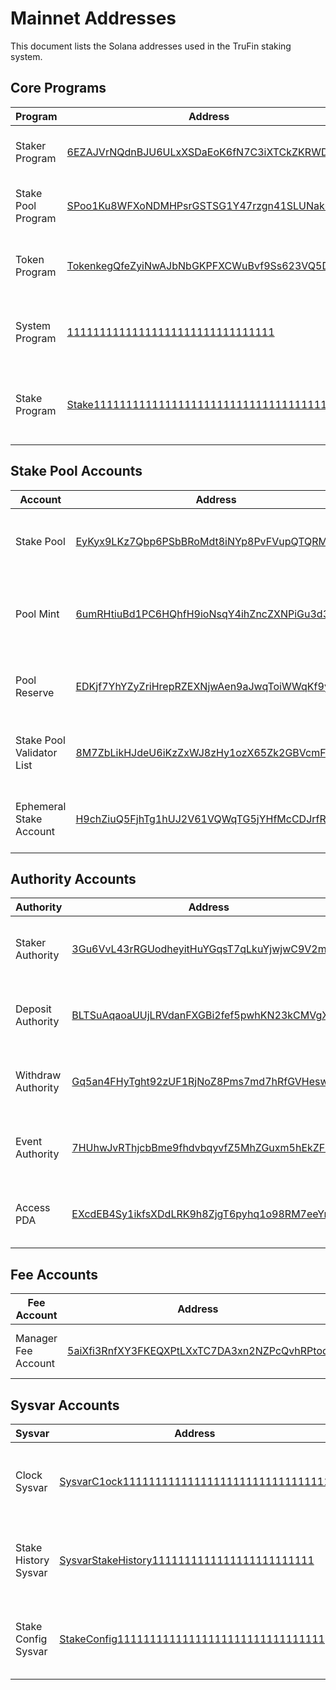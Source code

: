 # Mainnet Addresses

This document lists the Solana addresses used in the TruFin staking system.

## Core Programs

| Program            | Address                                                                                                                 | Description                                        |
| ------------------ | ----------------------------------------------------------------------------------------------------------------------- | -------------------------------------------------- |
| Staker Program     | [6EZAJVrNQdnBJU6ULxXSDaEoK6fN7C3iXTCkZKRWDdGM](https://solscan.io/account/6EZAJVrNQdnBJU6ULxXSDaEoK6fN7C3iXTCkZKRWDdGM) | TruFin's custom staking program                    |
| Stake Pool Program | [SPoo1Ku8WFXoNDMHPsrGSTSG1Y47rzgn41SLUNakuHy](https://solscan.io/account/SPoo1Ku8WFXoNDMHPsrGSTSG1Y47rzgn41SLUNakuHy)   | Solana's native stake pool program                 |
| Token Program      | [TokenkegQfeZyiNwAJbNbGKPFXCWuBvf9Ss623VQ5DA](https://solscan.io/account/TokenkegQfeZyiNwAJbNbGKPFXCWuBvf9Ss623VQ5DA)   | Solana's SPL Token program for token management    |
| System Program     | [11111111111111111111111111111111](https://solscan.io/account/11111111111111111111111111111111)                         | Solana's System program for creating accounts      |
| Stake Program      | [Stake11111111111111111111111111111111111111](https://solscan.io/account/Stake11111111111111111111111111111111111111)   | Solana's Stake program for managing stake accounts |

## Stake Pool Accounts

| Account                   | Address                                                                                                                 | Description                                             |
| ------------------------- | ----------------------------------------------------------------------------------------------------------------------- | ------------------------------------------------------- |
| Stake Pool                | [EyKyx9LKz7Qbp6PSbBRoMdt8iNYp8PvFVupQTQRMY9AM](https://solscan.io/account/EyKyx9LKz7Qbp6PSbBRoMdt8iNYp8PvFVupQTQRMY9AM) | Main stake pool account that stores pool configuration  |
| Pool Mint                 | [6umRHtiuBd1PC6HQhfH9ioNsqY4ihZncZXNPiGu3d3rN](https://solscan.io/account/6umRHtiuBd1PC6HQhfH9ioNsqY4ihZncZXNPiGu3d3rN) | Token mint for pool tokens representing stake ownership |
| Pool Reserve              | [EDKjf7YhYZyZriHrepRZEXNjwAen9aJwqToiWWqKf9yU](https://solscan.io/account/EDKjf7YhYZyZriHrepRZEXNjwAen9aJwqToiWWqKf9yU) | Reserve account holding SOL before it's delegated       |
| Stake Pool Validator List | [8M7ZbLikHJdeU6iKzZxWJ8zHy1ozX65Zk2GBVcmFVnXe](https://solscan.io/account/8M7ZbLikHJdeU6iKzZxWJ8zHy1ozX65Zk2GBVcmFVnXe) | List of validators managed by the stake pool            |
| Ephemeral Stake Account   | [H9chZiuQ5FjhTg1hUJ2V61VQWqTG5jYHfMcCDJrfRurK](https://solscan.io/account/H9chZiuQ5FjhTg1hUJ2V61VQWqTG5jYHfMcCDJrfRurK) | PDA that holds the ephemeral stake account              |

## Authority Accounts

| Authority          | Address                                                                                                                 | Description                                           |
| ------------------ | ----------------------------------------------------------------------------------------------------------------------- | ----------------------------------------------------- |
| Staker Authority   | [3Gu6VvL43rRGUodheyitHuYGqsT7qLkuYjwjwC9V2mTU](https://solscan.io/account/3Gu6VvL43rRGUodheyitHuYGqsT7qLkuYjwjwC9V2mTU) | PDA with authority to manage the staker program       |
| Deposit Authority  | [BLTSuAqaoaUUjLRVdanFXGBi2fef5pwhKN23kCMVgX2T](https://solscan.io/account/BLTSuAqaoaUUjLRVdanFXGBi2fef5pwhKN23kCMVgX2T) | PDA with authority to process deposit transactions    |
| Withdraw Authority | [Gq5an4FHyTght92zUF1RjNoZ8Pms7md7hRfGVHeswZku](https://solscan.io/account/Gq5an4FHyTght92zUF1RjNoZ8Pms7md7hRfGVHeswZku) | PDA with authority to process withdrawal transactions |
| Event Authority    | [7HUhwJvRThjcbBme9fhdvbqyvfZ5MhZGuxm5hEkZFLhY](https://solscan.io/account/7HUhwJvRThjcbBme9fhdvbqyvfZ5MhZGuxm5hEkZFLhY) | PDA with authority to emit protocol events            |
| Access PDA         | [EXcdEB4Sy1ikfsXDdLRK9h8ZjgT6pyhq1o98RM7eeYr](https://solscan.io/account/EXcdEB4Sy1ikfsXDdLRK9h8ZjgT6pyhq1o98RM7eeYr)   | PDA controlling access to stake pool functionality    |

## Fee Accounts

| Fee Account         | Address                                                                                                                 | Description                                  |
| ------------------- | ----------------------------------------------------------------------------------------------------------------------- | -------------------------------------------- |
| Manager Fee Account | [5aiXfi3RnfXY3FKEQXPtLXxTC7DA3xn2NZPcQvhRPtod](https://solscan.io/account/5aiXfi3RnfXY3FKEQXPtLXxTC7DA3xn2NZPcQvhRPtod) | Account that receives protocol/referral fees |

## Sysvar Accounts

| Sysvar               | Address                                                                                                               | Description                                          |
| -------------------- | --------------------------------------------------------------------------------------------------------------------- | ---------------------------------------------------- |
| Clock Sysvar         | [SysvarC1ock11111111111111111111111111111111](https://solscan.io/account/SysvarC1ock11111111111111111111111111111111) | Solana system variable providing on-chain clock data |
| Stake History Sysvar | [SysvarStakeHistory1111111111111111111111111](https://solscan.io/account/SysvarStakeHistory1111111111111111111111111) | Solana system variable providing stake history data  |
| Stake Config Sysvar  | [StakeConfig11111111111111111111111111111111](https://solscan.io/account/StakeConfig11111111111111111111111111111111) | Solana system variable providing stake configuration |
